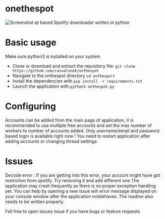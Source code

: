 # onethespot
![Screenshot](https://i.imgur.com/C4V94gy.png)
qt based Spotify downloader written in python

# Basic usage
Make sure python3 is installed on your system
  - Clone or download and extract the repository file: ```git clone https://github.com/casualsnek/onthespot```
  - Navigate to the onthespot directory ```cd onthesport```
  - Install the dependencies with ```pip install -r requirements.txt```
  - Launch the application with ```python3 onthespot.py```

# Configuring
Accounts can be added from the main page of application, it is recommended to use multiple free accounts and set the max number of workers to number of accounts added. Only username/email and password based login is available right now !
You need to restart application after adding accounts or changing thread settings.

# Issues
Decode error : If you are getting into this error, your account might have got restriction from spotify. Try removing it and add different one
The application may crash frequently as there is no proper exception handling yet. You can help by opening a new issue wih error message displayed on your console window after the application misbehaves.
The readme also needs to be written properly.

Fell free to open issues issue if you have bugs or feature requests
